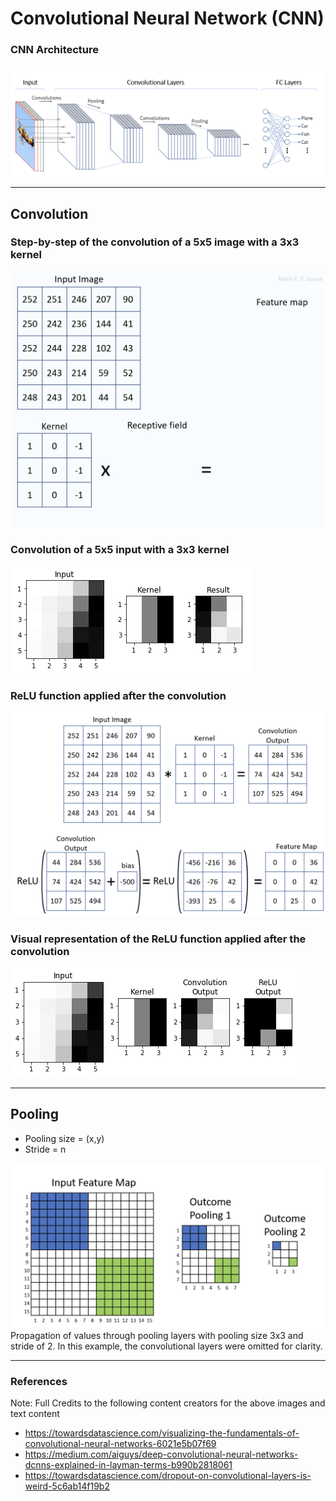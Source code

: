 # Convolutional Neural Network (CNN) #

### CNN Architecture ###
![](https://github.com/prodramp/python-projects/blob/main/images/cnn-arch.png?raw=true)

<hr>

## Convolution ##
### Step-by-step of the convolution of a 5x5 image with a 3x3 kernel ###
![](https://github.com/prodramp/python-projects/blob/main/images/5x5-img-conv-3x3kernel.png?raw=true)

### Convolution of a 5x5 input with a 3x3 kernel ###
![](https://github.com/prodramp/python-projects/blob/main/images/5x5-cov.png?raw=true)

### ReLU function applied after the convolution ###
![](https://github.com/prodramp/python-projects/blob/main/images/conv-added-relu.png?raw=true)

### Visual representation of the ReLU function applied after the convolution ###
![](https://github.com/prodramp/python-projects/blob/main/images/conv-added-relu-img.png?raw=true)

<hr>

## Pooling ##
- Pooling size = (x,y)
- Stride = n
<div align="center" background-color='white'>
  <img src="https://github.com/prodramp/python-projects/blob/main/images/pooling-3by3with-Stride2-white.png">
</div>
<div>
  Propagation of values through pooling layers with pooling size 3x3 and stride of 2. In this example, the convolutional layers were omitted for clarity.
</div>

<hr>

### References ###
Note: Full Credits to the following content creators for the above images and text content 
- https://towardsdatascience.com/visualizing-the-fundamentals-of-convolutional-neural-networks-6021e5b07f69
- https://medium.com/aiguys/deep-convolutional-neural-networks-dcnns-explained-in-layman-terms-b990b2818061
- https://towardsdatascience.com/dropout-on-convolutional-layers-is-weird-5c6ab14f19b2
